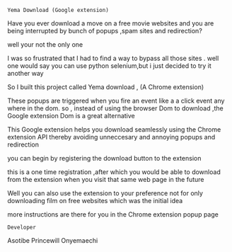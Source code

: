 

```
Yema Download (Google extension)
```

Have you ever download a move on a free movie websites and you are being interrupted by bunch of popups ,spam sites and redirection? 

well your not the only one

I was so frustrated that I had to find a way to bypass all those sites . well one would say you can use python selenium,but i just decided to try it another way


So I built this project called Yema download  , (A Chrome extension) 


These popups are triggered when you fire an event like a a click event any where in the dom. so  , instead of using the browser Dom to download ,the Google extension Dom is a great alternative 

This Google extension helps you download seamlessly using the Chrome extension API  thereby avoiding unneccesary and annoying popups and redirection


you can begin by registering the download button to the extension

this is a one time registration ,after which you would be able to download from the extension when you visit that same web page in the future


Well you can also use the extension to your preference not for only downloading film on free websites which was the initial idea




more instructions are there for you in the Chrome extension popup page


```
Developer 
```
Asotibe Princewill Onyemaechi